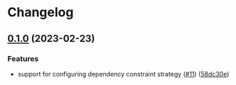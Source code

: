 # Changelog

## [0.1.0](https://github.com/artisanofcode/poetry-stickywheel-plugin/compare/v0.0.1...v0.1.0) (2023-02-23)


### Features

* support for configuring dependency constraint strategy ([#11](https://github.com/artisanofcode/poetry-stickywheel-plugin/issues/11)) ([58dc30e](https://github.com/artisanofcode/poetry-stickywheel-plugin/commit/58dc30e6c9e09402346684cd2797cd9a88684f81))
